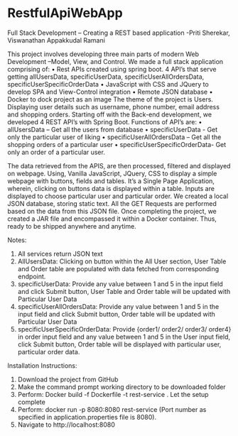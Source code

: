 # RestfulApiWebApp
Full Stack Development – Creating a REST based application
 -Priti Sherekar, Viswanathan Appakkudal Ramani

This project involves developing three main parts of modern Web Development –Model, View, and Control. We made a full stack application comprising of:
•	Rest APIs created using spring boot. 4 API’s that serve getting allUsersData, specificUserData, specificUserAllOrdersData, specificUserSpecificOrderData
•	JavaScript with CSS and JQuery to develop SPA and View-Control integration
•	Remote JSON database 
•	Docker to dock project as an image
The theme of the project is Users. Displaying user details such as username, phone number, email address and shopping orders.
Starting off with the Back-end development, we developed 4 REST API’s with Spring Boot. Functions of API’s are:
•	allUsersData – Get all the users from database 
•	specificUserData -  Get only the particular user of liking
•	specificUserAllOrdersData – Get all the shopping orders of  a particular user
•	specificUserSpecificOrderData- Get only an order of a particular user.

The data retrieved from the APIS, are then processed, filtered and displayed on webpage. Using, Vanilla JavaScript, JQuery, CSS to display a simple webpage with buttons, fields and tables. It’s a Single Page Application, wherein, clicking on buttons data is displayed within a table. Inputs are displayed to choose particular user and particular order.
We created a local JSON database, storing static text. All the GET Requests are performed based on the data from this JSON file. 
Once completing the project, we created a JAR file and encompassed it within a Docker container. Thus, ready to be shipped anywhere and anytime.

Notes: 
1)	All services return JSON text
2)	AllUsersData: Clicking on button within the All User section, User Table and Order table are populated with data fetched from corresponding endpoint.
3)	specificUserData: Provide any value between 1 and 5 in the input field and click Submit button, User Table and Order table will be updated with Particular User Data
4)	specificUserAllOrdersData: Provide any value between 1 and 5 in the input field and click Submit button, Order table will be updated with Particular User Data
5)	specificUserSpecificOrderData: Provide {order1/ order2/ order3/ order4} in order input field and any value between 1 and 5 in the User input field, click Submit button, Order table will be displayed with particular user, particular order data.

Installation Instructions:
1)	Download the project from GitHub
2)	Make the command prompt working directory to be downloaded folder
3)	Perform: Docker build -f Dockerfile -t rest-service . Let the setup complete
4)	Perform: docker run -p 8080:8080 rest-service (Port number as specified in application.properties file is 8080).
5)	Navigate to http://localhost:8080

